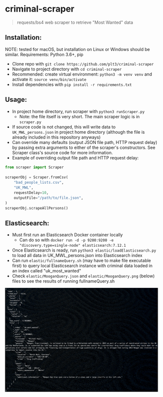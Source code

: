# criminal-scraper

> requests/bs4 web scraper to retrieve "Most Wanted" data

## Installation:

NOTE: tested for macOS, but installation on Linux or Windows should be similar.
Requirements: Python 3.6+, pip

- Clone repo with `git clone https://github.com/plt3/criminal-scraper`
- Navigate to project directory with `cd criminal-scraper`
- Recommended: create virtual environment: `python3 -m venv venv` and activate it: `source venv/bin/activate`
- Install dependencies with `pip install -r requirements.txt`

## Usage:

- In project home directory, run scraper with `python3 runScraper.py`
  - Note: the file itself is very short. The main scraper logic is in `scraper.py`
- If source code is not changed, this will write data to `UK_MWL_persons.json` in project home directory (although the file is already included in this repository anyways)
- Can override many defaults (output JSON file path, HTTP request delay) by passing extra arguments to either of the scraper's constructors. See Scraper class's source code for more information.
- Example of overriding output file path and HTTP request delay:

```python
from scraper import Scraper

scraperObj = Scraper.fromCsv(
    "bad_people_lists.csv",
    "UK_MWL",
    requestDelay=10,
    outputFile="/path/to/file.json",
)
scraperObj.scrapeAllPersons()
```

## Elasticsearch:

- Must first run an Elasticsearch Docker container locally
  - Can do so with `docker run -d -p 9200:9200 -e "discovery.type=single-node" elasticsearch:7.12.1`
- Once Elasticsearch is ready, run `python3 elastic/loadElasticsearch.py` to load all data in UK_MWL_persons.json into Elasticsearch index
- Can run `elastic/fullnameQuery.sh` (may have to make file executable first) to query local Elasticsearch instance with criminal data loaded in an index called "uk_most_wanted"
- Check `elastic/MooganQuery.json` and `elastic/MooganQuery.png` (below) files to see the results of running fullnameQuery.sh

![Elasticsearch query results](elastic/MooganQuery.png)
